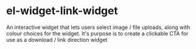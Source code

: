 # el-widget-link-widget
An interactive widget that lets users select image / file uploads, along with colour choices for the widget. It's purpose is to create a clickable CTA for use as a download / link direction widget
